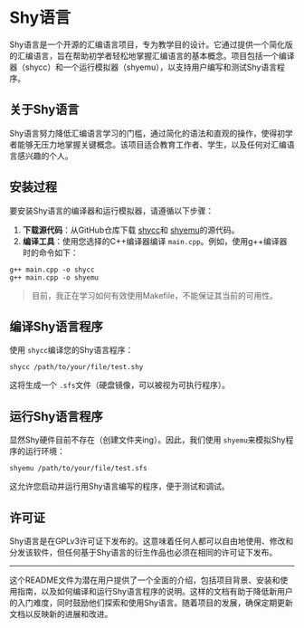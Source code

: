 # Shy语言

Shy语言是一个开源的汇编语言项目，专为教学目的设计。它通过提供一个简化版的汇编语言，旨在帮助初学者轻松地掌握汇编语言的基本概念。项目包括一个编译器（shycc）和一个运行模拟器（shyemu），以支持用户编写和测试Shy语言程序。

## 关于Shy语言

Shy语言努力降低汇编语言学习的门槛，通过简化的语法和直观的操作，使得初学者能够无压力地掌握关键概念。该项目适合教育工作者、学生，以及任何对汇编语言感兴趣的个人。

## 安装过程

要安装Shy语言的编译器和运行模拟器，请遵循以下步骤：

1. **下载源代码**：从GitHub仓库下载 [shycc](https://github.com/Shyliuli/shycc)和 [shyemu](https://github.com/Shyliuli/shyemu)的源代码。
2. **编译工具**：使用您选择的C++编译器编译 `main.cpp`。例如，使用g++编译器时的命令如下：

```
g++ main.cpp -o shycc
g++ main.cpp -o shyemu
```

> 目前，我正在学习如何有效使用Makefile，不能保证其当前的可用性。

## 编译Shy语言程序

使用 `shycc`编译您的Shy语言程序：

```
shycc /path/to/your/file/test.shy
```

这将生成一个 `.sfs`文件（硬盘镜像，可以被视为可执行程序）。

## 运行Shy语言程序

显然Shy硬件目前不存在（创建文件夹ing）。因此，我们使用 `shyemu`来模拟Shy程序的运行环境：

```
shyemu /path/to/your/file/test.sfs
```

这允许您启动并运行用Shy语言编写的程序，便于测试和调试。

## 许可证

Shy语言是在GPLv3许可证下发布的。这意味着任何人都可以自由地使用、修改和分发该软件，但任何基于Shy语言的衍生作品也必须在相同的许可证下发布。

---

这个README文件为潜在用户提供了一个全面的介绍，包括项目背景、安装和使用指南，以及如何编译和运行Shy语言程序的说明。这样的文档有助于降低新用户的入门难度，同时鼓励他们探索和使用Shy语言。随着项目的发展，确保定期更新文档以反映新的进展和改进。

